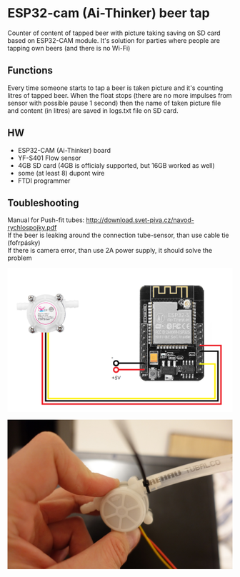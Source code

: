 # ESP32-cam (Ai-Thinker) beer tap
Counter of content of tapped beer with picture taking saving on SD card based on ESP32-CAM module.
It's solution for parties where people are tapping own beers (and there is no Wi-Fi)

## Functions
Every time someone starts to tap a beer is taken picture and it's counting litres of tapped beer. When the float stops (there are no more impulses from sensor with possible pause 1 second) then the name of taken picture file and content (in litres) are saved in logs.txt file on SD card. 

## HW
* ESP32-CAM (Ai-Thinker) board
* YF-S401 Flow sensor
* 4GB SD card (4GB is officialy supported, but 16GB worked as well)
* some (at least 8) dupont wire 
* FTDI programmer

## Toubleshooting
Manual for Push-fit tubes: http://download.svet-piva.cz/navod-rychlospojky.pdf  
If the beer is leaking around the connection tube-sensor, than use cable tie (fofrpásky)  
If there is camera error, than use 2A power supply, it should solve the problem

![how to connect flow sensor](https://raw.githubusercontent.com/Wixi18/esp32-cam-beer-tap/master/howToConnectFlowSensor.png)

![flow sensor photo](https://raw.githubusercontent.com/Wixi18/esp32-cam-beer-tap/master/flow_sensor.JPG)

